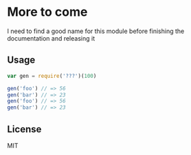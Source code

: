 # More to come

I need to find a good name for this module before finishing the
documentation and releasing it

## Usage

```js
var gen = require('???')(100)

gen('foo') // => 56
gen('bar') // => 23
gen('foo') // => 56
gen('bar') // => 23
```

## License

MIT
